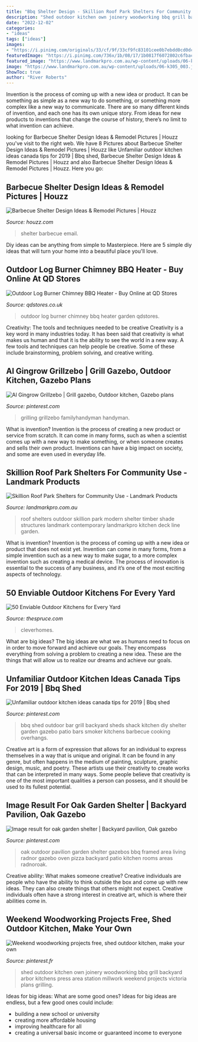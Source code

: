 ```yaml
---
title: "Bbq Shelter Design - Skillion Roof Park Shelters For Community Use"
description: "Shed outdoor kitchen own joinery woodworking bbq grill backyard arbor kitchens press area station millwork weekend projects victoria plans grilling"
date: "2022-12-02"
categories:
- "ideas"
tags: ["ideas"]
images:
- "https://i.pinimg.com/originals/33/cf/9f/33cf9fc83101cee0b7ebdd0cd0dcda20.jpg"
featuredImage: "https://i.pinimg.com/736x/1b/08/17/1b0817f6072802c6fbaccfb6600562c1.jpg"
featured_image: "https://www.landmarkpro.com.au/wp-content/uploads/06-k305_003.jpg"
image: "https://www.landmarkpro.com.au/wp-content/uploads/06-k305_003.jpg"
ShowToc: true
author: "River Roberts"
---
```



Invention is the process of coming up with a new idea or product. It can be something as simple as a new way to do something, or something more complex like a new way to communicate. There are so many different kinds of invention, and each one has its own unique story. From ideas for new products to inventions that change the course of history, there’s no limit to what invention can achieve.

	

		
looking for Barbecue Shelter Design Ideas &amp; Remodel Pictures | Houzz you've visit to the right web. We have 8 Pictures about Barbecue Shelter Design Ideas &amp; Remodel Pictures | Houzz like Unfamiliar outdoor kitchen ideas canada tips for 2019 | Bbq shed, Barbecue Shelter Design Ideas &amp; Remodel Pictures | Houzz and also Barbecue Shelter Design Ideas &amp; Remodel Pictures | Houzz. Here you go:
		
    
## Barbecue Shelter Design Ideas &amp; Remodel Pictures | Houzz

<img loading=lazy src="https://st.hzcdn.com/fimgs/057106960152149a_3166-w500-h400-b0-p0--traditional-patio.jpg" onerror="this.onerror=null;this.src='https://tse3.mm.bing.net/th?id=OIP.HMClSljpSTOmQ0i4p-qiygHaF7&amp;pid=15.1';" alt="Barbecue Shelter Design Ideas &amp; Remodel Pictures | Houzz">

_Source: houzz.com_

>shelter barbecue email. 

	

Diy ideas can be anything from simple to Masterpiece. Here are 5 simple diy ideas that will turn your home into a beautiful place you'll love.

    
## Outdoor Log Burner Chimney BBQ Heater - Buy Online At QD Stores

<img loading=lazy src="https://www.qdstores.co.uk/gallery/1181850.jpg" onerror="this.onerror=null;this.src='https://tse1.mm.bing.net/th?id=OIP.BPHa964PsDXYg5pAtQmbZwHaHa&amp;pid=15.1';" alt="Outdoor Log Burner Chimney BBQ Heater - Buy Online at QD Stores">

_Source: qdstores.co.uk_

>outdoor log burner chimney bbq heater garden qdstores. 

	

Creativity: The tools and techniques needed to be creative
Creativity is a key word in many industries today. It has been said that creativity is what makes us human and that it is the ability to see the world in a new way. A few tools and techniques can help people be creative. Some of these include brainstorming, problem solving, and creative writing.

    
## Al Gingrow Grillzebo | Grill Gazebo, Outdoor Kitchen, Gazebo Plans

<img loading=lazy src="https://i.pinimg.com/originals/49/a0/6a/49a06ade4cc93c93fd4629072711c8e2.jpg" onerror="this.onerror=null;this.src='https://tse1.mm.bing.net/th?id=OIP.umhMaZbPjeWdvf1U5JRUBgHaHa&amp;pid=15.1';" alt="Al Gingrow Grillzebo | Grill gazebo, Outdoor kitchen, Gazebo plans">

_Source: pinterest.com_

>grilling grillzebo familyhandyman handyman. 

	

What is invention?
Invention is the process of creating a new product or service from scratch. It can come in many forms, such as when a scientist comes up with a new way to make something, or when someone creates and sells their own product. Inventions can have a big impact on society, and some are even used in everyday life.

    
## Skillion Roof Park Shelters For Community Use - Landmark Products

<img loading=lazy src="https://www.landmarkpro.com.au/wp-content/uploads/06-k305_003.jpg" onerror="this.onerror=null;this.src='https://tse3.mm.bing.net/th?id=OIP.YYT97lL9e47olMnmtLavTgHaFj&amp;pid=15.1';" alt="Skillion Roof Park Shelters for Community Use - Landmark Products">

_Source: landmarkpro.com.au_

>roof shelters outdoor skillion park modern shelter timber shade structures landmark contemporary landmarkpro kitchen deck line garden. 

	

What is invention?
Invention is the process of coming up with a new idea or product that does not exist yet. Invention can come in many forms, from a simple invention such as a new way to make sugar, to a more complex invention such as creating a medical device. The process of innovation is essential to the success of any business, and it’s one of the most exciting aspects of technology.

    
## 50 Enviable Outdoor Kitchens For Every Yard

<img loading=lazy src="https://www.thespruce.com/thmb/cdjnXpluhp5XdXtdhif-bTfmbQs=/1500x1000/filters:no_upscale():max_bytes(150000):strip_icc()/CHTLDBurlingGame-5a6d1f5e3de4230038045562.jpg" onerror="this.onerror=null;this.src='https://tse4.mm.bing.net/th?id=OIP.78Rj2E5qlfO-k0sdoi9g0AHaE8&amp;pid=15.1';" alt="50 Enviable Outdoor Kitchens for Every Yard">

_Source: thespruce.com_

>cleverhomes. 

	

What are big ideas?
The big ideas are what we as humans need to focus on in order to move forward and achieve our goals. They encompass everything from solving a problem to creating a new idea. These are the things that will allow us to realize our dreams and achieve our goals.

    
## Unfamiliar Outdoor Kitchen Ideas Canada Tips For 2019 | Bbq Shed

<img loading=lazy src="https://i.pinimg.com/736x/20/c9/6d/20c96d2e9f415040f01c5e3018a7450b.jpg" onerror="this.onerror=null;this.src='https://tse3.mm.bing.net/th?id=OIP.qwdLWgea2Izv_kpOFPF-1AHaJ3&amp;pid=15.1';" alt="Unfamiliar outdoor kitchen ideas canada tips for 2019 | Bbq shed">

_Source: pinterest.com_

>bbq shed outdoor bar grill backyard sheds shack kitchen diy shelter garden gazebo patio bars smoker kitchens barbecue cooking overhangs. 

	

Creative art is a form of expression that allows for an individual to express themselves in a way that is unique and original. It can be found in any genre, but often happens in the medium of painting, sculpture, graphic design, music, and poetry. These artists use their creativity to create works that can be interpreted in many ways. Some people believe that creativity is one of the most important qualities a person can possess, and it should be used to its fullest potential.

    
## Image Result For Oak Garden Shelter | Backyard Pavilion, Oak Gazebo

<img loading=lazy src="https://i.pinimg.com/736x/1b/08/17/1b0817f6072802c6fbaccfb6600562c1.jpg" onerror="this.onerror=null;this.src='https://tse4.mm.bing.net/th?id=OIP.qh0Oec7Y6zTj_pMbycxOnQAAAA&amp;pid=15.1';" alt="Image result for oak garden shelter | Backyard pavilion, Oak gazebo">

_Source: pinterest.com_

>oak outdoor pavilion garden shelter gazebos bbq framed area living radnor gazebo oven pizza backyard patio kitchen rooms areas radnoroak. 

	

Creative ability: What makes someone creative?
Creative individuals are people who have the ability to think outside the box and come up with new ideas. They can also create things that others might not expect. Creative individuals often have a strong interest in creative art, which is where their abilities come in.

    
## Weekend Woodworking Projects Free, Shed Outdoor Kitchen, Make Your Own

<img loading=lazy src="https://i.pinimg.com/originals/33/cf/9f/33cf9fc83101cee0b7ebdd0cd0dcda20.jpg" onerror="this.onerror=null;this.src='https://tse4.mm.bing.net/th?id=OIP.PJqaO5zFoCy7FgfkaIoz3wHaE8&amp;pid=15.1';" alt="Weekend woodworking projects free, shed outdoor kitchen, make your own">

_Source: pinterest.fr_

>shed outdoor kitchen own joinery woodworking bbq grill backyard arbor kitchens press area station millwork weekend projects victoria plans grilling. 

	

Ideas for big ideas: What are some good ones?
Ideas for big ideas are endless, but a few good ones could include: 
- building a new school or university 
- creating more affordable housing 
- improving healthcare for all 
- creating a universal basic income or guaranteed income to everyone

